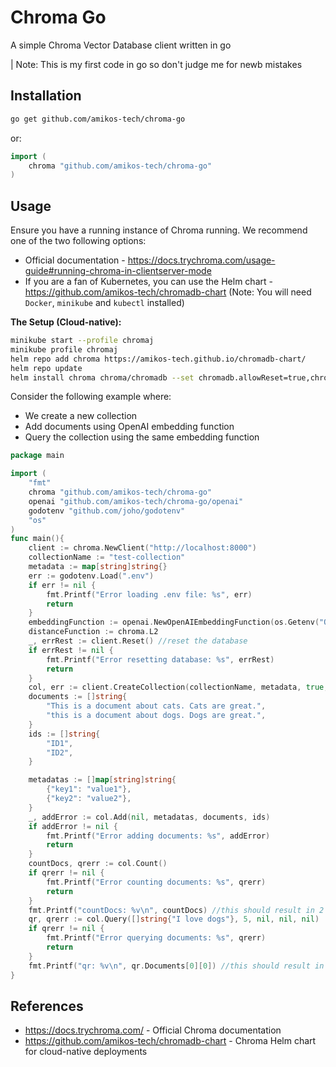 # Chroma Go

A simple Chroma Vector Database client written in go

| Note: This is my first code in go so don't judge me for newb mistakes

## Installation

```bash
go get github.com/amikos-tech/chroma-go
```

or:

```go
import (
    chroma "github.com/amikos-tech/chroma-go"
)
```

## Usage


Ensure you have a running instance of Chroma running. We recommend one of the two following options:

- Official documentation - https://docs.trychroma.com/usage-guide#running-chroma-in-clientserver-mode
- If you are a fan of Kubernetes, you can use the Helm chart - https://github.com/amikos-tech/chromadb-chart (Note: You
  will need `Docker`, `minikube` and `kubectl` installed)


**The Setup (Cloud-native):**

```bash
minikube start --profile chromaj
minikube profile chromaj
helm repo add chroma https://amikos-tech.github.io/chromadb-chart/
helm repo update
helm install chroma chroma/chromadb --set chromadb.allowReset=true,chromadb.apiVersion=0.4.4
```


Consider the following example where:

- We create a new collection
- Add documents using OpenAI embedding function
- Query the collection using the same embedding function

```go
package main

import (
	"fmt"
	chroma "github.com/amikos-tech/chroma-go"
	openai "github.com/amikos-tech/chroma-go/openai"
	godotenv "github.com/joho/godotenv"
	"os"
)
func main(){
	client := chroma.NewClient("http://localhost:8000")
	collectionName := "test-collection"
	metadata := map[string]string{}
	err := godotenv.Load(".env")
	if err != nil {
		fmt.Printf("Error loading .env file: %s", err)
		return
	}
	embeddingFunction := openai.NewOpenAIEmbeddingFunction(os.Getenv("OPENAI_API_KEY")) //create a new OpenAI Embedding function
	distanceFunction := chroma.L2
	_, errRest := client.Reset() //reset the database
	if errRest != nil {
		fmt.Printf("Error resetting database: %s", errRest)
		return
	}
	col, err := client.CreateCollection(collectionName, metadata, true, embeddingFunction, distanceFunction)
	documents := []string{
		"This is a document about cats. Cats are great.",
		"this is a document about dogs. Dogs are great.",
	}
	ids := []string{
		"ID1",
		"ID2",
	}

	metadatas := []map[string]string{
		{"key1": "value1"},
		{"key2": "value2"},
	}
	_, addError := col.Add(nil, metadatas, documents, ids)
	if addError != nil {
		fmt.Printf("Error adding documents: %s", addError)
        return 
    }
	countDocs, qrerr := col.Count()
	if qrerr != nil {
		fmt.Printf("Error counting documents: %s", qrerr)
        return
	}
	fmt.Printf("countDocs: %v\n", countDocs) //this should result in 2
	qr, qrerr := col.Query([]string{"I love dogs"}, 5, nil, nil, nil)
	if qrerr != nil {
        fmt.Printf("Error querying documents: %s", qrerr)
        return
    }
	fmt.Printf("qr: %v\n", qr.Documents[0][0]) //this should result in the document about dogs
}
```

## References

- https://docs.trychroma.com/ - Official Chroma documentation
- https://github.com/amikos-tech/chromadb-chart - Chroma Helm chart for cloud-native deployments
